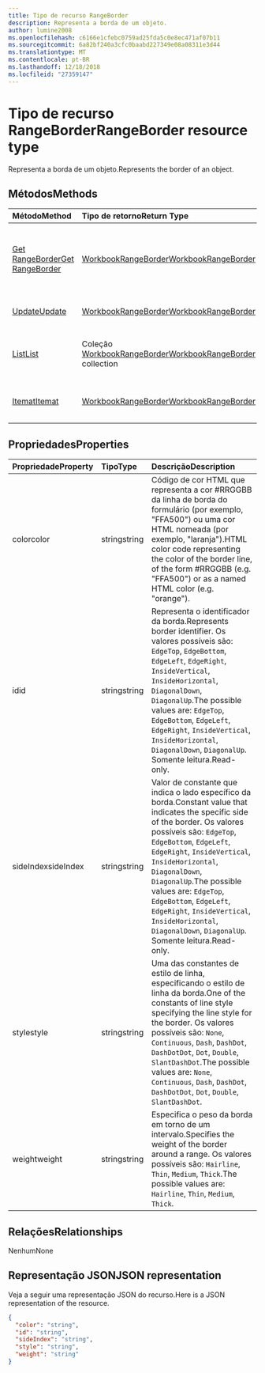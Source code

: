 ```yaml
---
title: Tipo de recurso RangeBorder
description: Representa a borda de um objeto.
author: lumine2008
ms.openlocfilehash: c6166e1cfebc0759ad25fda5c0e8ec471af07b11
ms.sourcegitcommit: 6a82bf240a3cfc0baabd227349e08a08311e3d44
ms.translationtype: MT
ms.contentlocale: pt-BR
ms.lasthandoff: 12/18/2018
ms.locfileid: "27359147"
---
```

# <a name="rangeborder-resource-type"></a><span data-ttu-id="f7769-103">Tipo de recurso RangeBorder</span><span class="sxs-lookup"><span data-stu-id="f7769-103">RangeBorder resource type</span></span>

<span data-ttu-id="f7769-104">Representa a borda de um objeto.</span><span class="sxs-lookup"><span data-stu-id="f7769-104">Represents the border of an object.</span></span>


## <a name="methods"></a><span data-ttu-id="f7769-105">Métodos</span><span class="sxs-lookup"><span data-stu-id="f7769-105">Methods</span></span>

| <span data-ttu-id="f7769-106">Método</span><span class="sxs-lookup"><span data-stu-id="f7769-106">Method</span></span>           | <span data-ttu-id="f7769-107">Tipo de retorno</span><span class="sxs-lookup"><span data-stu-id="f7769-107">Return Type</span></span>    |<span data-ttu-id="f7769-108">Descrição</span><span class="sxs-lookup"><span data-stu-id="f7769-108">Description</span></span>|
|:---------------|:--------|:----------|
|[<span data-ttu-id="f7769-109">Get RangeBorder</span><span class="sxs-lookup"><span data-stu-id="f7769-109">Get RangeBorder</span></span>](../api/rangeborder-get.md) | [<span data-ttu-id="f7769-110">WorkbookRangeBorder</span><span class="sxs-lookup"><span data-stu-id="f7769-110">WorkbookRangeBorder</span></span>](rangeborder.md) |<span data-ttu-id="f7769-111">Leia as propriedades e relacionamentos do objeto rangeBorder.</span><span class="sxs-lookup"><span data-stu-id="f7769-111">Read properties and relationships of rangeBorder object.</span></span>|
|[<span data-ttu-id="f7769-112">Update</span><span class="sxs-lookup"><span data-stu-id="f7769-112">Update</span></span>](../api/rangeborder-update.md) | [<span data-ttu-id="f7769-113">WorkbookRangeBorder</span><span class="sxs-lookup"><span data-stu-id="f7769-113">WorkbookRangeBorder</span></span>](rangeborder.md) |<span data-ttu-id="f7769-114">Atualize o objeto RangeBorder.</span><span class="sxs-lookup"><span data-stu-id="f7769-114">Update RangeBorder object.</span></span> |
|[<span data-ttu-id="f7769-115">List</span><span class="sxs-lookup"><span data-stu-id="f7769-115">List</span></span>](../api/rangeborder-list.md) | <span data-ttu-id="f7769-116">Coleção [WorkbookRangeBorder](rangeborder.md)</span><span class="sxs-lookup"><span data-stu-id="f7769-116">[WorkbookRangeBorder](rangeborder.md) collection</span></span> |<span data-ttu-id="f7769-117">Obtenha a coleção de objetos rangeBorder.</span><span class="sxs-lookup"><span data-stu-id="f7769-117">Get rangeBorder object collection.</span></span> |
|[<span data-ttu-id="f7769-118">Itemat</span><span class="sxs-lookup"><span data-stu-id="f7769-118">Itemat</span></span>](../api/rangebordercollection-itemat.md)|[<span data-ttu-id="f7769-119">WorkbookRangeBorder</span><span class="sxs-lookup"><span data-stu-id="f7769-119">WorkbookRangeBorder</span></span>](rangeborder.md)|<span data-ttu-id="f7769-120">Obtém um objeto de borda usando seu índice.</span><span class="sxs-lookup"><span data-stu-id="f7769-120">Gets a border object using its index</span></span>|

## <a name="properties"></a><span data-ttu-id="f7769-121">Propriedades</span><span class="sxs-lookup"><span data-stu-id="f7769-121">Properties</span></span>
| <span data-ttu-id="f7769-122">Propriedade</span><span class="sxs-lookup"><span data-stu-id="f7769-122">Property</span></span>     | <span data-ttu-id="f7769-123">Tipo</span><span class="sxs-lookup"><span data-stu-id="f7769-123">Type</span></span>   |<span data-ttu-id="f7769-124">Descrição</span><span class="sxs-lookup"><span data-stu-id="f7769-124">Description</span></span>|
|:---------------|:--------|:----------|
|<span data-ttu-id="f7769-125">color</span><span class="sxs-lookup"><span data-stu-id="f7769-125">color</span></span>|<span data-ttu-id="f7769-126">string</span><span class="sxs-lookup"><span data-stu-id="f7769-126">string</span></span>|<span data-ttu-id="f7769-127">Código de cor HTML que representa a cor #RRGGBB da linha de borda do formulário (por exemplo, "FFA500") ou uma cor HTML nomeada (por exemplo, "laranja").</span><span class="sxs-lookup"><span data-stu-id="f7769-127">HTML color code representing the color of the border line, of the form #RRGGBB (e.g. "FFA500") or as a named HTML color (e.g. "orange").</span></span>|
|<span data-ttu-id="f7769-128">id</span><span class="sxs-lookup"><span data-stu-id="f7769-128">id</span></span>|<span data-ttu-id="f7769-129">string</span><span class="sxs-lookup"><span data-stu-id="f7769-129">string</span></span>|<span data-ttu-id="f7769-130">Representa o identificador da borda.</span><span class="sxs-lookup"><span data-stu-id="f7769-130">Represents border identifier.</span></span> <span data-ttu-id="f7769-131">Os valores possíveis são: `EdgeTop`, `EdgeBottom`, `EdgeLeft`, `EdgeRight`, `InsideVertical`, `InsideHorizontal`, `DiagonalDown`, `DiagonalUp`.</span><span class="sxs-lookup"><span data-stu-id="f7769-131">The possible values are: `EdgeTop`, `EdgeBottom`, `EdgeLeft`, `EdgeRight`, `InsideVertical`, `InsideHorizontal`, `DiagonalDown`, `DiagonalUp`.</span></span> <span data-ttu-id="f7769-132">Somente leitura.</span><span class="sxs-lookup"><span data-stu-id="f7769-132">Read-only.</span></span>|
|<span data-ttu-id="f7769-133">sideIndex</span><span class="sxs-lookup"><span data-stu-id="f7769-133">sideIndex</span></span>|<span data-ttu-id="f7769-134">string</span><span class="sxs-lookup"><span data-stu-id="f7769-134">string</span></span>|<span data-ttu-id="f7769-135">Valor de constante que indica o lado específico da borda.</span><span class="sxs-lookup"><span data-stu-id="f7769-135">Constant value that indicates the specific side of the border.</span></span> <span data-ttu-id="f7769-136">Os valores possíveis são: `EdgeTop`, `EdgeBottom`, `EdgeLeft`, `EdgeRight`, `InsideVertical`, `InsideHorizontal`, `DiagonalDown`, `DiagonalUp`.</span><span class="sxs-lookup"><span data-stu-id="f7769-136">The possible values are: `EdgeTop`, `EdgeBottom`, `EdgeLeft`, `EdgeRight`, `InsideVertical`, `InsideHorizontal`, `DiagonalDown`, `DiagonalUp`.</span></span> <span data-ttu-id="f7769-137">Somente leitura.</span><span class="sxs-lookup"><span data-stu-id="f7769-137">Read-only.</span></span>|
|<span data-ttu-id="f7769-138">style</span><span class="sxs-lookup"><span data-stu-id="f7769-138">style</span></span>|<span data-ttu-id="f7769-139">string</span><span class="sxs-lookup"><span data-stu-id="f7769-139">string</span></span>|<span data-ttu-id="f7769-140">Uma das constantes de estilo de linha, especificando o estilo de linha da borda.</span><span class="sxs-lookup"><span data-stu-id="f7769-140">One of the constants of line style specifying the line style for the border.</span></span> <span data-ttu-id="f7769-141">Os valores possíveis são: `None`, `Continuous`, `Dash`, `DashDot`, `DashDotDot`, `Dot`, `Double`, `SlantDashDot`.</span><span class="sxs-lookup"><span data-stu-id="f7769-141">The possible values are: `None`, `Continuous`, `Dash`, `DashDot`, `DashDotDot`, `Dot`, `Double`, `SlantDashDot`.</span></span>|
|<span data-ttu-id="f7769-142">weight</span><span class="sxs-lookup"><span data-stu-id="f7769-142">weight</span></span>|<span data-ttu-id="f7769-143">string</span><span class="sxs-lookup"><span data-stu-id="f7769-143">string</span></span>|<span data-ttu-id="f7769-144">Especifica o peso da borda em torno de um intervalo.</span><span class="sxs-lookup"><span data-stu-id="f7769-144">Specifies the weight of the border around a range.</span></span> <span data-ttu-id="f7769-145">Os valores possíveis são: `Hairline`, `Thin`, `Medium`, `Thick`.</span><span class="sxs-lookup"><span data-stu-id="f7769-145">The possible values are: `Hairline`, `Thin`, `Medium`, `Thick`.</span></span>|

## <a name="relationships"></a><span data-ttu-id="f7769-146">Relações</span><span class="sxs-lookup"><span data-stu-id="f7769-146">Relationships</span></span>
<span data-ttu-id="f7769-147">Nenhum</span><span class="sxs-lookup"><span data-stu-id="f7769-147">None</span></span>


## <a name="json-representation"></a><span data-ttu-id="f7769-148">Representação JSON</span><span class="sxs-lookup"><span data-stu-id="f7769-148">JSON representation</span></span>

<span data-ttu-id="f7769-149">Veja a seguir uma representação JSON do recurso.</span><span class="sxs-lookup"><span data-stu-id="f7769-149">Here is a JSON representation of the resource.</span></span>

<!--{
  "blockType": "resource",
  "optionalProperties": [],
  "baseType": "microsoft.graph.entity",
  "@odata.type": "microsoft.graph.workbookRangeBorder"
}-->

```json
{
  "color": "string",
  "id": "string",
  "sideIndex": "string",
  "style": "string",
  "weight": "string"
}

```

<!-- uuid: 8fcb5dbc-d5aa-4681-8e31-b001d5168d79
2015-10-25 14:57:30 UTC -->
<!-- {
  "type": "#page.annotation",
  "description": "RangeBorder resource",
  "keywords": "",
  "section": "documentation",
  "tocPath": ""
}-->